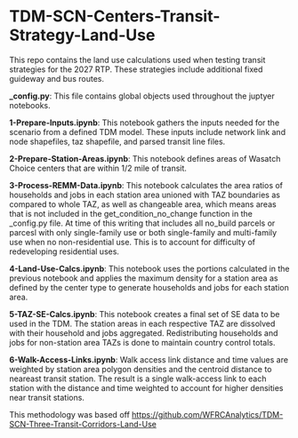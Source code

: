 # TDM-SCN-Centers-Transit-Strategy-Land-Use

This repo contains the land use calculations used when testing transit strategies for the 2027 RTP. These strategies include additional fixed guideway and bus routes.

**_config.py**: This file contains global objects used throughout the juptyer notebooks.

**1-Prepare-Inputs.ipynb**: This notebook gathers the inputs needed for the scenario from a defined TDM model. These inputs include network link and node shapefiles, taz shapefile, and parsed transit line files.

**2-Prepare-Station-Areas.ipynb**: This notebook defines areas of Wasatch Choice centers that are within 1/2 mile of transit.

**3-Process-REMM-Data.ipynb**: This notebook calculates the area ratios of households and jobs in each station area unioned with TAZ boundaries as compared to whole TAZ, as well as changeable area, which means areas that is not included in the get_condition_no_change function in the _config.py file. At time of this writing that includes all no_build parcels or parcesl with only single-family use or both single-family and multi-family use when no non-residential use. This is to account for difficulty of redeveloping residential uses.

**4-Land-Use-Calcs.ipynb**: This notebook uses the portions calculated in the previous notebook and applies the maximum density for a station area as defined by the center type to generate households and jobs for each station area.

**5-TAZ-SE-Calcs.ipynb**: This notebook creates a final set of SE data to be used in the TDM. The station areas in each respective TAZ are dissolved with their household and jobs aggregated. Redistributing households and jobs for non-station area TAZs is done to maintain country control totals.

**6-Walk-Access-Links.ipynb**: Walk access link distance and time values are weighted by station area polygon densities and the centroid distance to neareast transit station. The result is a single walk-access link to each station with the distance and time weighted to account for higher densities near transit stations.

This methodology was based off https://github.com/WFRCAnalytics/TDM-SCN-Three-Transit-Corridors-Land-Use
